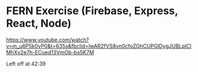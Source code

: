 # FERN Exercise (Firebase, Express, React, Node)

https://www.youtube.com/watch?v=m_u6P5k0vP0&t=635s&fbclid=IwAR2fVS8vn0cfoZGhCUPGlDygJUBLpIClMhXv2e7h-ECued13VmOb-bs5K7M

Left off at 42:39